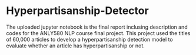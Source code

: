 # Hyperpartisanship-Detector
The uploaded jupyter notebook is the final report inclusing description and codes for the ANLY580 NLP course final project. 
This project used the titles of 60,000 articles to develop a hyperpartisanship detection model to evaluate whether an article 
has hyperpartisanship or not. 
